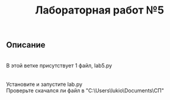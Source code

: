 <a> <h1 align="center"> Лабораторная работ №5 </h1></a>
<br>
<a> <h2 align="left"> Описание </h2></a>
<br>
В этой ветке присутствует 1 файл, lab5.py
<br>
<br>
<br>
Установите и запустите lab.py
<br>
Проверьте скачался ли файл в "C:\Users\lukio\Documents\СП"





